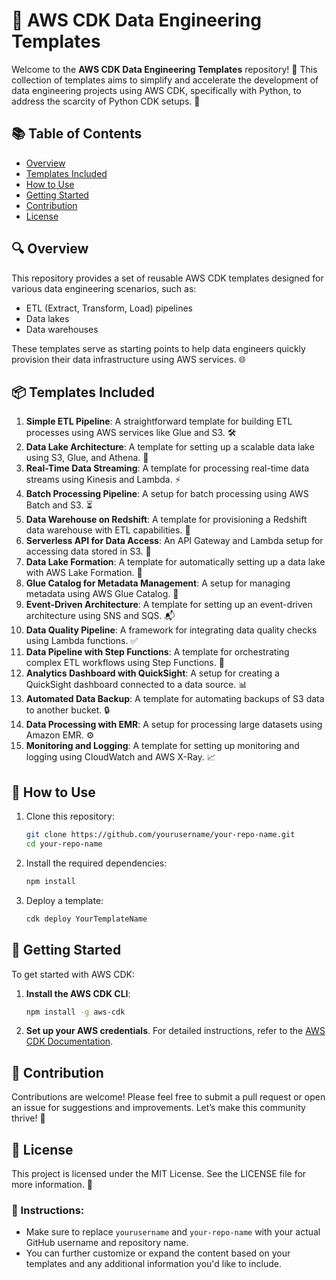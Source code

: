 # 🚀 AWS CDK Data Engineering Templates

Welcome to the **AWS CDK Data Engineering Templates** repository! 🎉 This collection of templates aims to simplify and accelerate the development of data engineering projects using AWS CDK, specifically with Python, to address the scarcity of Python CDK setups. 🐍

## 📚 Table of Contents
- [Overview](#overview)
- [Templates Included](#templates-included)
- [How to Use](#how-to-use)
- [Getting Started](#getting-started)
- [Contribution](#contribution)
- [License](#license)

## 🔍 Overview
This repository provides a set of reusable AWS CDK templates designed for various data engineering scenarios, such as:
- ETL (Extract, Transform, Load) pipelines
- Data lakes
- Data warehouses

These templates serve as starting points to help data engineers quickly provision their data infrastructure using AWS services. 🌐

## 📦 Templates Included
1. **Simple ETL Pipeline**: A straightforward template for building ETL processes using AWS services like Glue and S3. 🛠️
2. **Data Lake Architecture**: A template for setting up a scalable data lake using S3, Glue, and Athena. 🌊
3. **Real-Time Data Streaming**: A template for processing real-time data streams using Kinesis and Lambda. ⚡
4. **Batch Processing Pipeline**: A setup for batch processing using AWS Batch and S3. ⏳
5. **Data Warehouse on Redshift**: A template for provisioning a Redshift data warehouse with ETL capabilities. 🏢
6. **Serverless API for Data Access**: An API Gateway and Lambda setup for accessing data stored in S3. 📡
7. **Data Lake Formation**: A template for automatically setting up a data lake with AWS Lake Formation. 🌳
8. **Glue Catalog for Metadata Management**: A setup for managing metadata using AWS Glue Catalog. 📖
9. **Event-Driven Architecture**: A template for setting up an event-driven architecture using SNS and SQS. 📬
10. **Data Quality Pipeline**: A framework for integrating data quality checks using Lambda functions. ✅
11. **Data Pipeline with Step Functions**: A template for orchestrating complex ETL workflows using Step Functions. 🔄
12. **Analytics Dashboard with QuickSight**: A setup for creating a QuickSight dashboard connected to a data source. 📊
13. **Automated Data Backup**: A template for automating backups of S3 data to another bucket. 🔒
14. **Data Processing with EMR**: A setup for processing large datasets using Amazon EMR. ⚙️
15. **Monitoring and Logging**: A template for setting up monitoring and logging using CloudWatch and AWS X-Ray. 📈

## 🚀 How to Use
1. Clone this repository:
    ```bash
    git clone https://github.com/yourusername/your-repo-name.git
    cd your-repo-name
    ```
2. Install the required dependencies:
    ```bash
    npm install
    ```
3. Deploy a template:
    ```bash
    cdk deploy YourTemplateName
    ```

## 🏁 Getting Started

To get started with AWS CDK:

1. **Install the AWS CDK CLI**:
    ```bash
    npm install -g aws-cdk
    ```
2. **Set up your AWS credentials**. For detailed instructions, refer to the [AWS CDK Documentation](https://docs.aws.amazon.com/cdk/latest/guide/work-with-cdk-typescript.html#getting-started).

## 🤝 Contribution

Contributions are welcome! Please feel free to submit a pull request or open an issue for suggestions and improvements. Let’s make this community thrive! 🌱

## 📄 License

This project is licensed under the MIT License. See the LICENSE file for more information. 📝

### 🔧 Instructions:
- Make sure to replace `yourusername` and `your-repo-name` with your actual GitHub username and repository name.
- You can further customize or expand the content based on your templates and any additional information you'd like to include.


